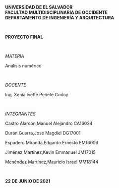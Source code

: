**UNIVERSIDAD DE EL SALVADOR**<br/>
**FACULTAD MULTIDISCIPLINARIA DE OCCIDENTE**<br/>
**DEPARTAMENTO DE INGENIERÍA Y ARQUITECTURA**<br/>


<br/>

**PROYECTO FINAL**

<br/>

*MATERIA*

Análisis numérico

<br/>

*DOCENTE*

Ing. Xenia Ivette Peñete Godoy

<br/>

*INTEGRANTES*

Castro Alarcón,Manuel Alejandro CA16034

Durán Guerra,José Magdiel DG17001

Espadero Miranda,Edgardo Ernesto EM16006

Jiménez Martínez,Kevin Emmanuel JM17015

Menéndez Martínez,Mauricio Israel MM18144

<br/>

__22 DE JUNIO DE 2021__
